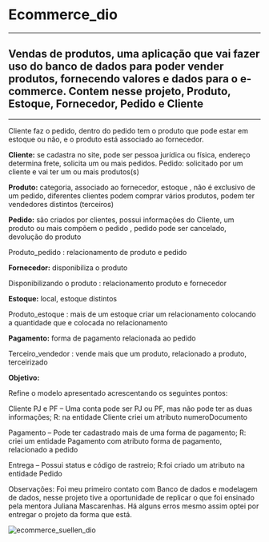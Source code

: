<h1> Ecommerce_dio</h1>


-------

<h2>Vendas de produtos, uma aplicação que vai fazer uso do banco de dados para poder vender produtos, fornecendo valores e dados para o e-commerce. Contem nesse projeto, Produto, Estoque, Fornecedor, Pedido e Cliente</h2>

-------


Cliente faz o pedido, dentro do pedido tem o produto que pode estar em estoque ou não, e o produto está associado ao fornecedor.

<b>Cliente:</b> se cadastra no site, pode ser pessoa jurídica ou física, endereço determina frete, solicita um ou mais pedidos. Pedido: solicitado por um cliente e vai ter um ou mais produtos(s) 

<b>Produto:</b> categoria, associado ao fornecedor, estoque , não é exclusivo de um pedido, diferentes clientes podem comprar vários produtos, podem ter vendedores distintos (terceiros)

<b>Pedido:</b> são criados por clientes, possui informações do Cliente, um produto ou mais compõem o pedido , pedido pode ser cancelado, devolução do produto

Produto_pedido : relacionamento de  produto e pedido

<b>Fornecedor:</b> disponibiliza o produto

Disponibilizando o produto : relacionamento produto e fornecedor

<b>Estoque:</b> local, estoque distintos

Produto_estoque : mais de um estoque criar um relacionamento colocando a quantidade que e colocada no relacionamento

<b>Pagamento:</b> forma de pagamento relacionada ao pedido

Terceiro_vendedor : vende mais que um produto, relacionado a produto, terceirizado

<b>Objetivo:</b>

Refine o modelo apresentado acrescentando os seguintes pontos:

Cliente PJ e PF – Uma conta pode ser PJ ou PF, mas não pode ter as duas informações;
R: na entidade Cliente criei um atributo numeroDocumento

Pagamento – Pode ter cadastrado mais de uma forma de pagamento;
R: criei um entidade Pagamento com atributo forma de pagamento, relacionado a pedido

Entrega – Possui status e código de rastreio;
R:foi criado um atributo na entidade Pedido

Observações:
Foi meu primeiro contato com Banco de dados e modelagem de dados, nesse projeto tive a oportunidade de replicar o que foi ensinado pela mentora Juliana Mascarenhas.
Há alguns erros mesmo assim optei por entregar o projeto da forma que está.

![ecommerce_suellen_dio](https://user-images.githubusercontent.com/102911341/191230701-cb06646f-00dc-4711-9ad5-e2864c2a5777.png)



